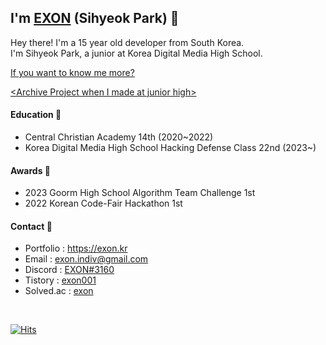 ## I'm [EXON](https://exon.kr) (Sihyeok Park) 👋
Hey there! I'm a 15 year old developer from South Korea.  
I'm Sihyeok Park, a junior at Korea Digital Media High School.  
 
[If you want to know me more?](https://exon.kr)
 
[\<Archive Project when I made at junior high\>]([https://github.com/EXON-Archive-Junior-High](https://github.com/orgs/EXON-Archive-Junior-High/repositories))
 
#### Education 🏫
- Central Christian Academy 14th (2020~2022)
- Korea Digital Media High School Hacking Defense Class 22nd (2023~)

#### Awards 🥇
- 2023 Goorm High School Algorithm Team Challenge 1st
- 2022 Korean Code-Fair Hackathon 1st

#### Contact 📢
- Portfolio : https://exon.kr
- Email : exon.indiv@gmail.com
- Discord : [EXON#3160](https://discord.com/users/774607106732326922)
- Tistory : [exon001](https://exon001.tistory.com/)
- Solved.ac : [exon](https://solved.ac/profile/exon)  
<br>
  
[![Hits](https://hits.seeyoufarm.com/api/count/incr/badge.svg?url=https%3A%2F%2Fgithub.com%2Fsihyeokpark%2F&count_bg=%23000000&title_bg=%23555555&icon=github.svg&icon_color=%23E7E7E7&title=hits&edge_flat=false)](https://hits.seeyoufarm.com) <br>

